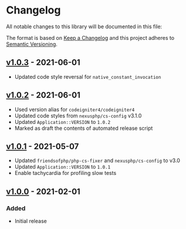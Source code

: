 # Changelog

All notable changes to this library will be documented in this file:

The format is based on [Keep a Changelog](https://keepachangelog.com/en/1.0.0/)
and this project adheres to [Semantic Versioning](https://semver.org/spec/v2.0.0.html).

## [v1.0.3](https://github.com/paulbalandan/liaison-revision/compare/v1.0.2...v1.0.3) - 2021-06-01

- Updated code style reversal for `native_constant_invocation`

## [v1.0.2](https://github.com/paulbalandan/liaison-revision/compare/v1.0.1...v1.0.2) - 2021-06-01

- Used version alias for `codeigniter4/codeigniter4`
- Updated code styles from `nexusphp/cs-config` v3.1.0
- Updated `Application::VERSION` to `1.0.2`
- Marked as draft the contents of automated release script

## [v1.0.1](https://github.com/paulbalandan/liaison-revision/compare/v1.0.0...v1.0.1) - 2021-05-07

- Updated `friendsofphp/php-cs-fixer` and `nexusphp/cs-config` to v3.0
- Updated `Application::VERSION` to `1.0.1`
- Enable tachycardia for profiling slow tests

## [v1.0.0](https://github.com/paulbalandan/liaison-revision/releases/tag/v1.0.0) - 2021-02-01

### Added

- Initial release
